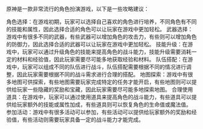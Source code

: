 原神是一款非常流行的角色扮演游戏，以下是一些攻略建议：

角色选择：在游戏初期，玩家可以选择自己喜欢的角色进行培养，不同角色有不同的技能和属性，因此选择合适的角色可以让玩家在游戏中更加轻松。
武器选择：游戏中有很多不同的武器，有些武器可以增加角色的攻击力，有些则可以增加角色的防御力，因此选择合适的武器可以让玩家在游戏中更加轻松。
技能升级：在游戏中，玩家可以通过升级角色的技能来提高角色的战斗能力，技能升级需要消耗一定的材料和经验值，因此玩家需要尽可能多地获取经验和材料。
队伍搭配：在游戏中，玩家可以组成不同的队伍进行战斗，队伍搭配需要根据不同的情况进行调整，因此玩家需要根据不同的战斗需求进行合理的搭配。
地图探索：游戏中有很多地图可供探索，有些地图需要玩家完成特定的任务才能开启，有些地图则可以提供给玩家一些隐藏的奖励和宝藏，因此玩家需要尽可能多地探索地图。
合理使用道具：在游戏中，玩家可以通过使用道具来提高角色的战斗能力，有些道具可以提供给玩家额外的技能或属性加成，有些道具则可以恢复角色的生命值或魔法值。
参加活动：游戏中有很多活动可以参加，有些活动可以提供给玩家额外的奖励和经验值，有些活动则需要玩家具备一定的战斗能力才能完成。


